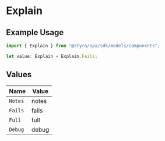 # Explain

## Example Usage

```typescript
import { Explain } from "@styra/opa/sdk/models/components";

let value: Explain = Explain.Fails;
```

## Values

| Name    | Value   |
| ------- | ------- |
| `Notes` | notes   |
| `Fails` | fails   |
| `Full`  | full    |
| `Debug` | debug   |